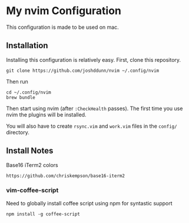 # My nvim Configuration

This configuration is made to be used on mac.

## Installation

Installing this configuration is relatively easy. First, clone this repository.

    git clone https://github.com/joshddunn/nvim ~/.config/nvim

Then run

    cd ~/.config/nvim
    brew bundle

Then start using nvim (after `:CheckHealth` passes). The first time you use nvim the plugins will be installed.

You will also have to create `rsync.vim` and `work.vim` files in the `config/` directory.

## Install Notes

Base16 iTerm2 colors

    https://github.com/chriskempson/base16-iterm2

### vim-coffee-script

Need to globally install coffee script using npm for syntastic support

    npm install -g coffee-script

